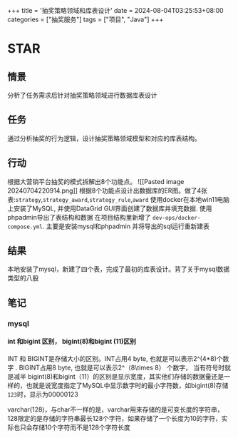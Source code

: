 +++
title = '抽奖策略领域和库表设计'
date = 2024-08-04T03:25:53+08:00
categories = ["抽奖服务"]
tags = ["项目", "Java"]
+++
# STAR
## 情景
分析了任务需求后针对抽奖策略领域进行数据库表设计

## 任务
通过分析抽奖的行为逻辑，设计抽奖策略领域模型和对应的库表结构。

## 行动
根据大营销平台抽奖的模式拆解出8个功能点。
![[Pasted image 20240704220914.png]]
根据8个功能点设计出数据库的ER图。做了4张表:`strategy`,`strategy_award`,`strategy_rule`,`award`
使用docker在本地win11电脑上安装了MySQL, 并使用DataGrid GUI界面创建了数据库并填充数据.
使用phpadmin导出了表结构和数据
在项目结构里新增了 `dev-ops/docker-compose.yml`. 主要是安装mysql和phpadmin
并将导出的sql运行重新建表
## 结果
本地安装了mysql，新建了四个表，完成了最初的库表设计。背了关于mysql数据类型的八股

## 笔记
### mysql
#### int 和bigint 区别， bigint(8)和bigint (11)区别

INT 和 BIGINT是存储大小的区别。INT占用4 byte, 也就是可以表示2^(4\*8)个数字 . BIGINT占用8 byte, 也就是可以表示2^（8\times 8） 个数字， 当有符号时就是减半
bigint(8)和bigint（11）的区别是显示宽度，其实他们存储的数据量还是一样的，也就是说宽度指定了MySQL中显示数字时的最小字符数，如bigint(8)存储`123`时，显示为00000123

varchar(128)，与char不一样的是，varchar用来存储的是可变长度的字符串，128限定的是存储的字符串最长128个字符，如果存储了一个长度为10的字符，实际也只会存储10个字符而不是128个字符长度